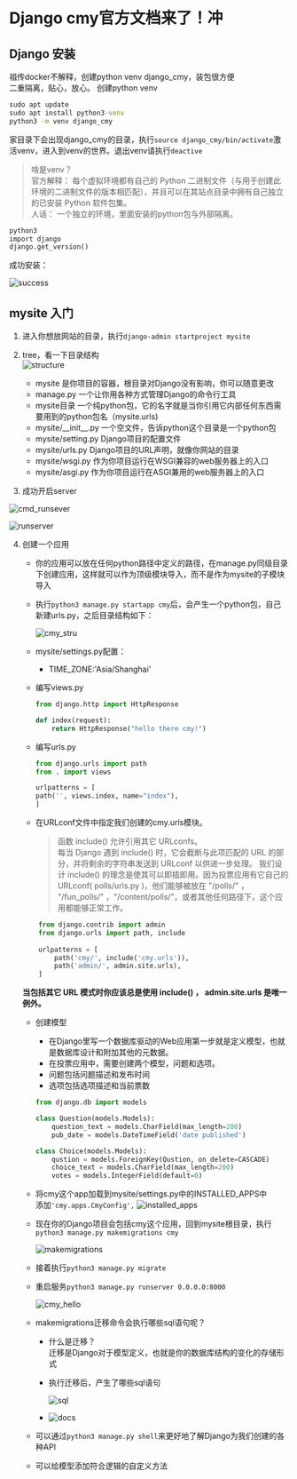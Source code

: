 # Django cmy官方文档来了！冲
## Django 安装
祖传docker不解释，创建python venv django_cmy，装包很方便  
二重隔离，贴心，放心。
创建python venv
```cmd
sudo apt update
sudo apt install python3-venv
python3 -m venv django_cmy
```
家目录下会出现django_cmy的目录，执行`source django_cmy/bin/activate`激活venv，进入到venv的世界。退出venv请执行`deactive`
>啥是venv？  
官方解释：
每个虚拟环境都有自己的 Python 二进制文件（与用于创建此环境的二进制文件的版本相匹配），并且可以在其站点目录中拥有自己独立的已安装 Python 软件包集。  
人话：
一个独立的环境，里面安装的python包与外部隔离。

```cmd
python3
import django
django.get_version()
```
成功安装：

![success](img/success.png) 

## mysite 入门
1. 进入你想放网站的目录，执行`django-admin startproject mysite`
2. tree，看一下目录结构  
    ![structure](img/structure.png)

    - mysite 是你项目的容器，根目录对Django没有影响，你可以随意更改
    - manage.py 一个让你用各种方式管理Django的命令行工具 
    - mysite目录 一个纯python包，它的名字就是当你引用它内部任何东西需要用到的python包名（mysite.urls)
    - mysite/\_\_init__.py 一个空文件，告诉python这个目录是一个python包
    - mysite/setting.py Django项目的配置文件
    - mysite/urls.py Django项目的URL声明，就像你网站的目录
    - mysite/wsgi.py 作为你项目运行在WSGI兼容的web服务器上的入口
    - mysite/asgi.py 作为你项目运行在ASGI兼用的web服务器上的入口

3. 成功开启server

![cmd_runsever](img/cmd_runsever.png) 

![runserver](img/runserver.png) 

4. 创建一个应用
    - 你的应用可以放在任何python路径中定义的路径，在manage.py同级目录下创建应用，这样就可以作为顶级模块导入，而不是作为mysite的子模块导入
    - 执行`python3 manage.py startapp cmy`后，会产生一个python包，自己新建urls.py，之后目录结构如下：

        ![cmy_stru](img/cmy_stru.png) 

    - mysite/settings.py配置：
        - TIME_ZONE:'Asia/Shanghai'
    - 编写views.py
        ```python
        from django.http import HttpResponse

        def index(request):
            return HttpResponse("hello there cmy!")
        ```
    - 编写urls.py
        ```python
        from django.urls import path
        from . import views

        urlpatterns = [
        path('', views.index, name="index"),
        ]
        
        ```
    - 在URLconf文件中指定我们创建的cmy.urls模块。
        > 函数 include() 允许引用其它 URLconfs。  
        每当 Django 遇到 include() 时，它会截断与此项匹配的 URL 的部分，并将剩余的字符串发送到 URLconf 以供进一步处理。
        我们设计 include() 的理念是使其可以即插即用。因为投票应用有它自己的 URLconf( polls/urls.py )，他们能够被放在 "/polls/" ， "/fun_polls/" ，"/content/polls/"，或者其他任何路径下，这个应用都能够正常工作。
    ```python
        from django.contrib import admin
        from django.urls import path, include
        
        urlpatterns = [
            path('cmy/', include('cmy.urls')),
            path('admin/', admin.site.urls),
        ]
    ```
    **当包括其它 URL 模式时你应该总是使用 include() ， admin.site.urls 是唯一例外。**
    - 创建模型
        - 在Django里写一个数据库驱动的Web应用第一步就是定义模型，也就是数据库设计和附加其他的元数据。
        - 在投票应用中，需要创建两个模型，问题和选项。
        - 问题包括问题描述和发布时间
        - 选项包括选项描述和当前票数
        ```python 
        from django.db import models
        
        class Question(models.Models):
            question_text = models.CharField(max_length=200)
            pub_date = models.DateTimeField('date published')
        
        class Choice(models.Models):
            qustion = models.ForeignKey(Qustion, on_delete=CASCADE)
            choice_text = models.CharField(max_length=200)
            votes = models.IntegerField(default=0)
        ```
    
    - 将cmy这个app加载到mysite/settings.py中的INSTALLED_APPS中  
    添加`'cmy.apps.CmyConfig',`
        ![installed_apps](img/installed_apps.png) 
    - 现在你的Django项目会包括cmy这个应用，回到mysite根目录，执行`python3 manage.py makemigrations cmy `
    
        ![makemigrations](img/makemigrations.png) 
    
    - 接着执行`python3 manage.py migrate`
    - 重启服务`python3 manage.py runserver 0.0.0.0:8000`
    
        ![cmy_hello](img/cmy_hello.png) 
        
    - makemigrations迁移命令会执行哪些sql语句呢？
        - 什么是迁移？  
            迁移是Django对于模型定义，也就是你的数据库结构的变化的存储形式  
        - 执行迁移后，产生了哪些sql语句

            ![sql](img/sql.png) 
        
        - ![docs](img/docs.png) 
    - 可以通过`python3 manage.py shell`来更好地了解Django为我们创建的各种API
    - 可以给模型添加符合逻辑的自定义方法
